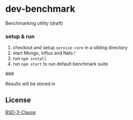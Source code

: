 # dev-benchmark

Benchmarking utility (draft) 

### setup & run 

1. checkout and setup `service-core` in a sibling directory
2. start Mongo, Influx and Nats !
2. run `npm install`
3. run `npm start` to run default benchmark suite

### 

Results will be stored in 


## License

[BSD-3-Clause](LICENSE)
